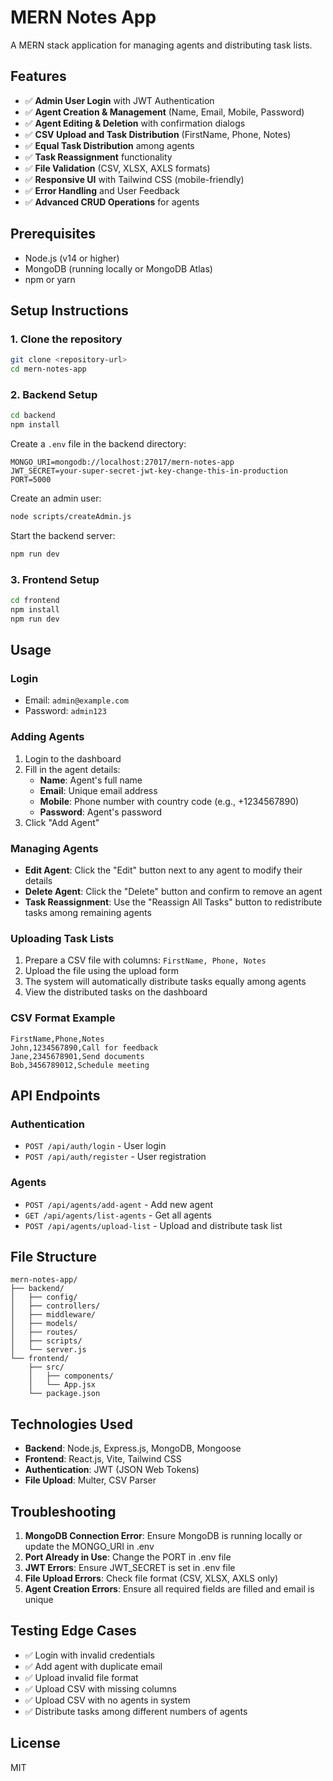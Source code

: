 # MERN Notes App

A MERN stack application for managing agents and distributing task lists.

## Features

- ✅ **Admin User Login** with JWT Authentication
- ✅ **Agent Creation & Management** (Name, Email, Mobile, Password)
- ✅ **Agent Editing & Deletion** with confirmation dialogs
- ✅ **CSV Upload and Task Distribution** (FirstName, Phone, Notes)
- ✅ **Equal Task Distribution** among agents
- ✅ **Task Reassignment** functionality
- ✅ **File Validation** (CSV, XLSX, AXLS formats)
- ✅ **Responsive UI** with Tailwind CSS (mobile-friendly)
- ✅ **Error Handling** and User Feedback
- ✅ **Advanced CRUD Operations** for agents

## Prerequisites

- Node.js (v14 or higher)
- MongoDB (running locally or MongoDB Atlas)
- npm or yarn

## Setup Instructions

### 1. Clone the repository
```bash
git clone <repository-url>
cd mern-notes-app
```

### 2. Backend Setup

```bash
cd backend
npm install
```

Create a `.env` file in the backend directory:
```env
MONGO_URI=mongodb://localhost:27017/mern-notes-app
JWT_SECRET=your-super-secret-jwt-key-change-this-in-production
PORT=5000
```

Create an admin user:
```bash
node scripts/createAdmin.js
```

Start the backend server:
```bash
npm run dev
```

### 3. Frontend Setup

```bash
cd frontend
npm install
npm run dev
```

## Usage

### Login
- Email: `admin@example.com`
- Password: `admin123`

### Adding Agents
1. Login to the dashboard
2. Fill in the agent details:
   - **Name**: Agent's full name
   - **Email**: Unique email address
   - **Mobile**: Phone number with country code (e.g., +1234567890)
   - **Password**: Agent's password
3. Click "Add Agent"

### Managing Agents
- **Edit Agent**: Click the "Edit" button next to any agent to modify their details
- **Delete Agent**: Click the "Delete" button and confirm to remove an agent
- **Task Reassignment**: Use the "Reassign All Tasks" button to redistribute tasks among remaining agents

### Uploading Task Lists
1. Prepare a CSV file with columns: `FirstName, Phone, Notes`
2. Upload the file using the upload form
3. The system will automatically distribute tasks equally among agents
4. View the distributed tasks on the dashboard

### CSV Format Example
```csv
FirstName,Phone,Notes
John,1234567890,Call for feedback
Jane,2345678901,Send documents
Bob,3456789012,Schedule meeting
```

## API Endpoints

### Authentication
- `POST /api/auth/login` - User login
- `POST /api/auth/register` - User registration

### Agents
- `POST /api/agents/add-agent` - Add new agent
- `GET /api/agents/list-agents` - Get all agents
- `POST /api/agents/upload-list` - Upload and distribute task list

## File Structure

```
mern-notes-app/
├── backend/
│   ├── config/
│   ├── controllers/
│   ├── middleware/
│   ├── models/
│   ├── routes/
│   ├── scripts/
│   └── server.js
└── frontend/
    ├── src/
    │   ├── components/
    │   └── App.jsx
    └── package.json
```

## Technologies Used

- **Backend**: Node.js, Express.js, MongoDB, Mongoose
- **Frontend**: React.js, Vite, Tailwind CSS
- **Authentication**: JWT (JSON Web Tokens)
- **File Upload**: Multer, CSV Parser

## Troubleshooting

1. **MongoDB Connection Error**: Ensure MongoDB is running locally or update the MONGO_URI in .env
2. **Port Already in Use**: Change the PORT in .env file
3. **JWT Errors**: Ensure JWT_SECRET is set in .env file
4. **File Upload Errors**: Check file format (CSV, XLSX, AXLS only)
5. **Agent Creation Errors**: Ensure all required fields are filled and email is unique

## Testing Edge Cases

- ✅ Login with invalid credentials
- ✅ Add agent with duplicate email
- ✅ Upload invalid file format
- ✅ Upload CSV with missing columns
- ✅ Upload CSV with no agents in system
- ✅ Distribute tasks among different numbers of agents

## License

MIT 
